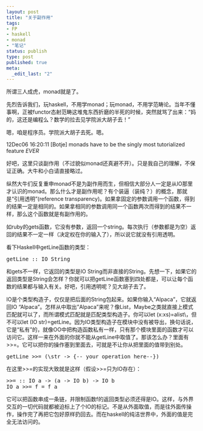 ```yaml
---
layout: post
title: "关于副作用"
tags: 
- FP
- haskell
- monad
- "笔记"
status: publish
type: post
published: true
meta: 
  _edit_last: "2"
---
```


所谓三人成虎，monad就是了。

先烈告诉我们，玩haskell，不用学monad；玩monad，不用学范畴论。当年不懂事啊，正被functor态射范畴这堆鬼东西折磨的半死的时候，突然就骂了出来：“妈的，这还是编程么？数学的拉去见学院派大胡子去！”

嗯，咱是程序员。学院派大胡子去死。嗯。

12Dec06
16:20:11 [Botje] monads have to be the singly most tutorialized feature _EVER_

好吧，这里只谈副作用（不过貌似monad还真避不开）。只是我自己的理解，不保证正确。大牛和小白请直接略过。

纵然大牛们反复重申monad不是为副作用而生，但相信大部分人一定是从IO那里才认识的monad。那么什么才是副作用呢？有个装逼（装纯？）的概念，那就是“引用透明”(reference transparency)。如果拿固定的参数调用一个函数，得到的结果一定是相同的。如果拿相同的参数调用同一个函数两次而得到的结果不一样，那么这个函数就是有副作用的。

如ruby的gets函数，它没有参数，返回一个string。每次执行（参数都是为空）返回的结果不一定一样（决定权在你的输入了），所以说它就没有引用透明。

看下Haskell中getLine函数的类型：
<pre lang="haskell">
getLine :: IO String</pre>

和gets不一样，它返回的类型是IO String而非直接的String。先想一下，如果它的返回类型是String会怎样？你就可以把getLine函数塞到四处都是，可以让每个函数的结果都与输入有关。好吧，引用透明呢？见大胡子去了。

IO是个类型构造子，仅仅是把后面的String包起来。如果你输入“Alpaca”，它就返回IO “Alpaca”。怎样从中取出”Alpaca”来呢？像List，Maybe之类就直接上模式匹配就可以了，而所谓模式匹配就是匹配类型构造子。你可以let (x:xs)=alist\，但不可以let (IO str)=getLine。因为IO类型构造子在模块中没有被导出，换句话说，它是“私有”的，就像OO中把构造函数私有一样，只有那个模块里面的函数才可以访问它。这样一来在外面的你就不能从getLine中取值了。那该怎么办？里面有>>=。它可以把你的操作塞到里面去，可就是不让你从把里面的值带到别处。
<pre lang="haskell">
getLine >>= (\str -> {-- your operation here--})
</pre>
在这里>>=的实现大致就是这样（假设>>=只为IO存在）：
<pre lang="haskell">
>>= :: IO a -> (a -> IO b) -> IO b
IO a >>= f = f a
</pre>
它可以把函数串成一条链，并限制函数f的返回类型必须还得是IO。这样，与外界交互的一切代码就都被迫标上了个IO的标记。不是从外面取值，而是往外面传操作，操作完了再把它包好原样扔回去。而在haskell的纯洁世界中，外面的值是完全无法访问的。
